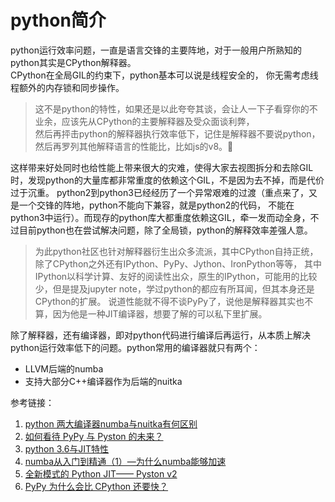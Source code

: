 
# python简介


python运行效率问题，一直是语言交锋的主要阵地，对于一般用户所熟知的python其实是CPython解释器。  
CPython在全局GIL的约束下，python基本可以说是线程安全的， 你无需考虑线程额外的内存锁和同步操作。
> 这不是python的特性，如果还是以此夸夸其谈，会让人一下子看穿你的不业余，应该先从CPython的主要解释器及受众面谈利弊，  
> 然后再抨击python的解释器执行效率低下，记住是解释器不要说python，然后再罗列其他解释语言的性能比，比如js的v8。🤣

这样带来好处同时也给性能上带来很大的灾难，使得大家去视图拆分和去除GIL时，发现python的大量库都非常重度的依赖这个GIL，不是因为去不掉，而是代价过于沉重。
python2到python3已经经历了一个异常艰难的过渡（重点来了，又是一个交锋的阵地，python不能向下兼容，就是python2的代码，
不能在python3中运行）。而现存的python库大都重度依赖这GIL，牵一发而动全身，不过目前python也在尝试解决问题，除了全局锁，python的解释效率差强人意。

>为此python社区也针对解释器衍生出众多流派，其中CPython自持正统，除了CPython之外还有IPython、PyPy、Jython、IronPython等等，
>其中IPython以科学计算、友好的阅读性出众，原生的IPython，可能用的比较少，但是提及jupyter note，学过python的都应有所耳闻，但其本身还是CPython的扩展。
>说道性能就不得不谈PyPy了，说他是解释器其实也不算，因为他是一种JIT编译器，想要了解的可以私下里扩展。

除了解释器，还有编译器，即对python代码进行编译后再运行，从本质上解决python运行效率低下的问题。python常用的编译器就只有两个：

- LLVM后端的numba
- 支持大部分C++编译器作为后端的nuitka

参考链接：
1. [python 两大编译器numba与nuitka有何区别](https://www.zhihu.com/question/387301789)
2. [如何看待 PyPy 与 Pyston 的未来？](https://www.zhihu.com/question/50514698)
3. [python 3.6与JIT特性](https://docs.python.org/3.6/whatsnew/3.6.html#pep-523-adding-a-frame-evaluation-api-to-cpython)
4. [numba从入门到精通（1）—为什么numba能够加速](https://zhuanlan.zhihu.com/p/68720474)
5. [全新模式的 Python JIT—— Pyston v2](https://zhuanlan.zhihu.com/p/142059317)
6. [PyPy 为什么会比 CPython 还要快？](https://www.zhihu.com/question/19588346)


